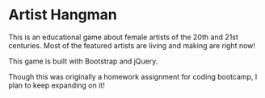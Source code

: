 # Artist Hangman
This is an educational game about female artists of the 20th and 21st centuries. Most of the featured artists are living and making are right now! 

This game is built with Bootstrap and jQuery. 

Though this was originally a homework assignment for coding bootcamp, I plan to keep expanding on it!
